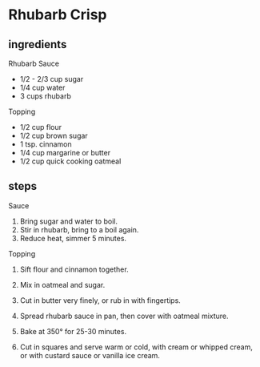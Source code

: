 # Rhubarb Crisp

## ingredients
Rhubarb Sauce
* 1/2 - 2/3 cup sugar
* 1/4 cup water
* 3 cups rhubarb

Topping
* 1/2 cup flour
* 1/2 cup brown sugar
* 1 tsp. cinnamon
* 1/4 cup margarine or butter
* 1/2 cup quick cooking oatmeal

## steps
Sauce
1. Bring sugar and water to boil.
2. Stir in rhubarb, bring to a boil again.
3. Reduce heat, simmer 5 minutes.

Topping
1. Sift flour and cinnamon together.
2. Mix in oatmeal and sugar.
3. Cut in butter very finely, or rub in with fingertips.

1. Spread rhubarb sauce in pan, then cover with oatmeal mixture.
2.  Bake at 350° for 25-30 minutes.
3.  Cut in squares and serve warm or cold, with cream or whipped cream, or with custard sauce or vanilla ice cream.
